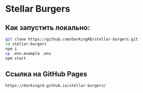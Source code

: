 # Stellar Burgers

## Как запустить локально:

```bash
git clone https://github.com/DarKingRD/stellar-burgers.git
cd stellar-burgers
npm i
cp .env.example .env
npm start
```

## Ссылка на GitHub Pages
`https://darkingrd.github.io/stellar-burgers/`
